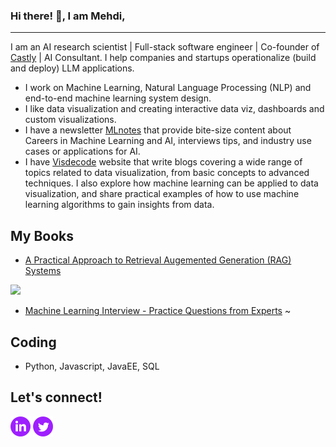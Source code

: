 ### Hi there! 👋, I am Mehdi,
----
I am an AI research scientist | Full-stack software engineer | Co-founder of <a href="https://www.getcastly.com/">Castly</a> | AI Consultant. I help companies and startups operationalize (build and deploy) LLM applications.

- I work on Machine Learning, Natural Language Processing (NLP) and end-to-end machine learning system design.
- I like data visualization and creating interactive data viz, dashboards and custom visualizations.
- I have a newsletter <a href="https://mlnotes.substack.com/">MLnotes</a> that provide bite-size content about Careers in Machine Learning and AI, interviews tips, and industry use cases or applications for AI.
- I have <a href="https://mallahyari.github.io/visualdecode/">Visdecode</a> website that write blogs covering a wide range of topics related to data visualization, from basic concepts to advanced techniques. I also explore how machine learning can be applied to data visualization, and share practical examples of how to use machine learning algorithms to gain insights from data.

## My Books
- <a href="https://angelinamagr.gumroad.com/l/practical-approach-to-RAG-systems"> A Practical Approach to Retrieval Augemented Generation (RAG) Systems </a>
<img src="https://public-files.gumroad.com/x2au2qvdj6ge0i1dns2ru4o0umbo" width="200" />

- <a href="https://angelinamagr.gumroad.com/l/MLinterview-practice-questions">Machine Learning Interview - Practice Questions from Experts</a>
~[](https://public-files.gumroad.com/3qq1sh241mqphbnj3ph054ealsjv)
 
## Coding

- Python, Javascript, JavaEE, SQL

## Let's connect!
<a href="https://www.linkedin.com/in/mehdiallahyari/"><img src="https://github.com/mallahyari/mallahyari/blob/main/linkedin-4-32.png" /></a>
<a href="https://twitter.com/MehdiAllahyari"><img src="https://github.com/mallahyari/mallahyari/blob/main/twitter-4-32.png" /></a>


